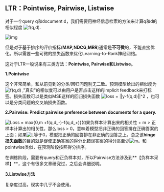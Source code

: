 ## LTR：Pointwise, Pairwise, Listwise

对于一个query q和document d，我们需要用神经信息检索的方法来计算q和d的相似程度 ![f(q,d)](https://www.zhihu.com/equation?tex=f(q%2Cd)).

![img](https://pic4.zhimg.com/v2-7ed50e1422f2e97b5dd1c3a6e4554cdb_b.png)



但是对于基于排序的评价指标(**MAP,NDCG,MRR**)通常是**不可微**的，不能直接优化。所以需要一些可微的损失函数来优化Learning-to-Rank神经网络。

这对于LTR一般说来有三类方法：**Pointwise, Pairwise和Listwise**。

**1.Pointwise**

这个非常简单，和从前见到的分类/回归问题别无二致。预测模型给出的相似度为 ![f(q,d)](https://www.zhihu.com/equation?tex=f(q%2Cd)) ,"真实"的相似度可以由用户是否点击这样的implicit feedback来打标签。损失函数可以是类似MSE这样的回归损失函数 ![loss = ||y-f(q,d)||^2](https://www.zhihu.com/equation?tex=loss%20%3D%20%7C%7Cy-f(q%2Cd)%7C%7C%5E2) ，也可以是分类问题的交叉熵损失函数。

**2.Pairwise: Predict pairwise preference between documents for a query.**

![Loss = max\{0,m +f(q,d_-)-f(q,d_+)\}](https://www.zhihu.com/equation?tex=Loss%20%3D%20max%5C%7B0%2Cm%20%2Bf(q%2Cd_-)-f(q%2Cd_%2B)%5C%7D)如果负样本计算出来的相关性 + m > 正样本计算出的相关性，那么loss > 0，意味着模型把非正确的回答排在正确答案的上面；如果![L](https://www.zhihu.com/equation?tex=L)等于0，模型把正确的回答排在非正确的回答之上。总之该**hinge损失函数**的目的就是促使正确答案的得分比错误答案的得分高至少![m](https://www.zhihu.com/equation?tex=m)。和pointwise类似，在预测阶段按照得分排序。

在训练阶段，需要有query和正负样本对，所以Pairwise方法涉及到**【负样本采样】**，这个有很多文章研究过，之后会详细说明。

**3.Listwise方法**

复杂度过高，现实中几乎不会使用。
